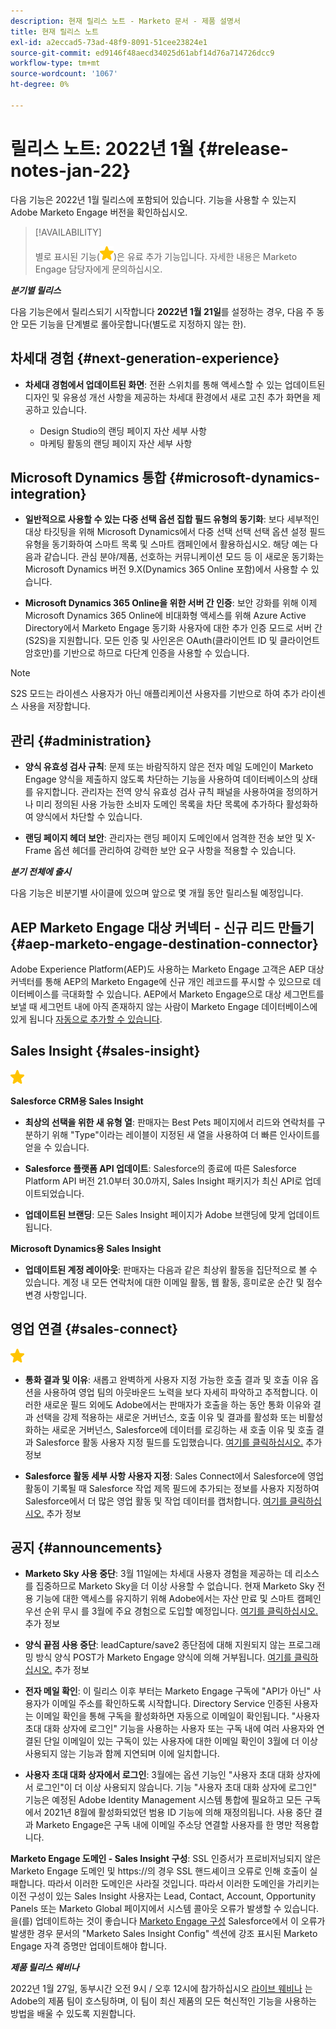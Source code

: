 ```yaml
---
description: 현재 릴리스 노트 - Marketo 문서 - 제품 설명서
title: 현재 릴리스 노트
exl-id: a2eccad5-73ad-48f9-8091-51cee23824e1
source-git-commit: ed9146f48aecd34025d61abf14d76a714726dcc9
workflow-type: tm+mt
source-wordcount: '1067'
ht-degree: 0%

---
```


# 릴리스 노트: 2022년 1월 {#release-notes-jan-22}

다음 기능은 2022년 1월 릴리스에 포함되어 있습니다. 기능을 사용할 수 있는지 Adobe Marketo Engage 버전을 확인하십시오.

>[!AVAILABILITY]
>
>별로 표시된 기능(![별](assets/yellow-star.png))은 유료 추가 기능입니다. 자세한 내용은 Marketo Engage 담당자에게 문의하십시오.

**_분기별 릴리스_**

다음 기능은에서 릴리스되기 시작합니다 **2022년 1월 21일**&#x200B;를 설정하는 경우, 다음 주 동안 모든 기능을 단계별로 롤아웃합니다(별도로 지정하지 않는 한).

## 차세대 경험 {#next-generation-experience}

* **차세대 경험에서 업데이트된 화면**: 전환 스위치를 통해 액세스할 수 있는 업데이트된 디자인 및 유용성 개선 사항을 제공하는 차세대 환경에서 새로 고친 추가 화면을 제공하고 있습니다.

   * Design Studio의 랜딩 페이지 자산 세부 사항
   * 마케팅 활동의 랜딩 페이지 자산 세부 사항

## Microsoft Dynamics 통합 {#microsoft-dynamics-integration}

* **일반적으로 사용할 수 있는 다중 선택 옵션 집합 필드 유형의 동기화**: 보다 세부적인 대상 타깃팅을 위해 Microsoft Dynamics에서 다중 선택 선택 선택 옵션 설정 필드 유형을 동기화하여 스마트 목록 및 스마트 캠페인에서 활용하십시오. 해당 예는 다음과 같습니다. 관심 분야/제품, 선호하는 커뮤니케이션 모드 등 이 새로운 동기화는 Microsoft Dynamics 버전 9.X(Dynamics 365 Online 포함)에서 사용할 수 있습니다.

* **Microsoft Dynamics 365 Online을 위한 서버 간 인증**: 보안 강화를 위해 이제 Microsoft Dynamics 365 Online에 비대화형 액세스를 위해 Azure Active Directory에서 Marketo Engage 동기화 사용자에 대한 추가 인증 모드로 서버 간(S2S)을 지원합니다. 모든 인증 및 사인온은 OAuth(클라이언트 ID 및 클라이언트 암호만)를 기반으로 하므로 다단계 인증을 사용할 수 있습니다.

>[!NOTE]
>
>S2S 모드는 라이센스 사용자가 아닌 애플리케이션 사용자를 기반으로 하여 추가 라이센스 사용을 저장합니다.

## 관리 {#administration}

* **양식 유효성 검사 규칙**: 문제 또는 바람직하지 않은 전자 메일 도메인이 Marketo Engage 양식을 제출하지 않도록 차단하는 기능을 사용하여 데이터베이스의 상태를 유지합니다. 관리자는 전역 양식 유효성 검사 규칙 패널을 사용하여을 정의하거나 미리 정의된 사용 가능한 소비자 도메인 목록을 차단 목록에 추가하다 활성화하여 양식에서 차단할 수 있습니다.

* **랜딩 페이지 헤더 보안**: 관리자는 랜딩 페이지 도메인에서 엄격한 전송 보안 및 X-Frame 옵션 헤더를 관리하여 강력한 보안 요구 사항을 적용할 수 있습니다.

**_분기 전체에 출시_**

다음 기능은 비분기별 사이클에 있으며 앞으로 몇 개월 동안 릴리스될 예정입니다.

## AEP Marketo Engage 대상 커넥터 - 신규 리드 만들기 {#aep-marketo-engage-destination-connector}

Adobe Experience Platform(AEP)도 사용하는 Marketo Engage 고객은 AEP 대상 커넥터를 통해 AEP의 Marketo Engage에 신규 개인 레코드를 푸시할 수 있으므로 데이터베이스를 극대화할 수 있습니다. AEP에서 Marketo Engage으로 대상 세그먼트를 보낼 때 세그먼트 내에 아직 존재하지 않는 사람이 Marketo Engage 데이터베이스에 있게 됩니다 [자동으로 추가할 수 있습니다](/help/marketo/product-docs/core-marketo-concepts/smart-lists-and-static-lists/static-lists/push-an-adobe-experience-platform-segment-to-a-marketo-static-list.md).

## Sales Insight {#sales-insight}

![(별)](assets/yellow-star.png)

**Salesforce CRM용 Sales Insight**

* **최상의 선택을 위한 새 유형 열**: 판매자는 Best Pets 페이지에서 리드와 연락처를 구분하기 위해 &quot;Type&quot;이라는 레이블이 지정된 새 열을 사용하여 더 빠른 인사이트를 얻을 수 있습니다.

* **Salesforce 플랫폼 API 업데이트**: Salesforce의 종료에 따른 Salesforce Platform API 버전 21.0부터 30.0까지, Sales Insight 패키지가 최신 API로 업데이트되었습니다.

* **업데이트된 브랜딩**: 모든 Sales Insight 페이지가 Adobe 브랜딩에 맞게 업데이트됩니다.

**Microsoft Dynamics용 Sales Insight**

* **업데이트된 계정 레이아웃**: 판매자는 다음과 같은 최상위 활동을 집단적으로 볼 수 있습니다. 계정 내 모든 연락처에 대한 이메일 활동, 웹 활동, 흥미로운 순간 및 점수 변경 사항입니다.

## 영업 연결 {#sales-connect}

![(별)](assets/yellow-star.png)

* **통화 결과 및 이유**: 새롭고 완벽하게 사용자 지정 가능한 호출 결과 및 호출 이유 옵션을 사용하여 영업 팀의 아웃바운드 노력을 보다 자세히 파악하고 추적합니다. 이러한 새로운 필드 외에도 Adobe에서는 판매자가 호출을 하는 동안 통화 이유와 결과 선택을 강제 적용하는 새로운 거버넌스, 호출 이유 및 결과를 활성화 또는 비활성화하는 새로운 거버넌스, Salesforce에 데이터를 로깅하는 새 호출 이유 및 호출 결과 Salesforce 활동 사용자 지정 필드를 도입했습니다. [여기를 클릭하십시오.](https://nation.marketo.com/t5/product-blogs/sales-connect-enhancements-to-call-outcomes-q1-22-release/ba-p/319812) 추가 정보

* **Salesforce 활동 세부 사항 사용자 지정**: Sales Connect에서 Salesforce에 영업 활동이 기록될 때 Salesforce 작업 제목 필드에 추가되는 정보를 사용자 지정하여 Salesforce에서 더 많은 영업 활동 및 작업 데이터를 캡처합니다. [여기를 클릭하십시오.](https://nation.marketo.com/t5/product-blogs/sales-connect-enahncements-to-activity-logging-to-salesforce-q1/ba-p/319819) 추가 정보

## 공지 {#announcements}

* **Marketo Sky 사용 중단**: 3월 11일에는 차세대 사용자 경험을 제공하는 데 리소스를 집중하므로 Marketo Sky을 더 이상 사용할 수 없습니다. 현재 Marketo Sky 전용 기능에 대한 액세스를 유지하기 위해 Adobe에서는 자산 만료 및 스마트 캠페인 우선 순위 무시 를 3월에 주요 경험으로 도입할 예정입니다. [여기를 클릭하십시오.](https://nation.marketo.com/t5/the-next-generation-experience/marketo-sky-deprecation-notice/ba-p/320115#M33) 추가 정보

* **양식 끝점 사용 중단**: leadCapture/save2 종단점에 대해 지원되지 않는 프로그래밍 방식 양식 POST가 Marketo Engage 양식에 의해 거부됩니다. [여기를 클릭하십시오.](https://nation.marketo.com/t5/product-documents/updated-october-2021-upcoming-changes-to-the-marketo-engage-form/ta-p/306631) 추가 정보

* **전자 메일 확인**: 이 릴리스 이후 부터는 Marketo Engage 구독에 &quot;API가 아닌&quot; 사용자가 이메일 주소를 확인하도록 시작합니다. Directory Service 인증된 사용자는 이메일 확인을 통해 구독을 활성화하면 자동으로 이메일이 확인됩니다. &quot;사용자 초대 대화 상자에 로그인&quot; 기능을 사용하는 사용자 또는 구독 내에 여러 사용자와 연결된 단일 이메일이 있는 구독이 있는 사용자에 대한 이메일 확인이 3월에 더 이상 사용되지 않는 기능과 함께 지연되며 이에 일치합니다.

* **사용자 초대 대화 상자에서 로그인**: 3월에는 옵션 기능인 &quot;사용자 초대 대화 상자에서 로그인&quot;이 더 이상 사용되지 않습니다. 기능 &quot;사용자 초대 대화 상자에 로그인&quot; 기능은 예정된 Adobe Identity Management 시스템 통합에 필요하고 모든 구독에서 2021년 8월에 활성화되었던 범용 ID 기능에 의해 재정의됩니다. 사용 중단 결과 Marketo Engage은 구독 내에 이메일 주소당 연결할 사용자를 한 명만 적용합니다.

**Marketo Engage 도메인 - Sales Insight 구성**: SSL 인증서가 프로비저닝되지 않은 Marketo Engage 도메인 및 https://의 경우 SSL 핸드셰이크 오류로 인해 호출이 실패합니다. 따라서 이러한 도메인은 사라질 것입니다. 따라서 이러한 도메인을 가리키는 이전 구성이 있는 Sales Insight 사용자는 Lead, Contact, Account, Opportunity Panels 또는 Marketo Global 페이지에서 시스템 콜아웃 오류가 발생할 수 있습니다. 을(를) 업데이트하는 것이 좋습니다 [Marketo Engage 구성](/help/marketo/product-docs/marketo-sales-insight/msi-for-salesforce/configuration/configure-marketo-sales-insight-in-salesforce-enterprise-unlimited.md) Salesforce에서 이 오류가 발생한 경우 문서의 &quot;Marketo Sales Insight Config&quot; 섹션에 강조 표시된 Marketo Engage 자격 증명만 업데이트해야 합니다.

**_제품 릴리스 웨비나_**

2022년 1월 27일, 동부시간 오전 9시 / 오후 12시에 참가하십시오 [라이브 웨비나](https://engage.marketo.com/2022_January_Release_Webinar_RegistrationPage.html) 는 Adobe의 제품 팀이 호스팅하며, 이 팀이 최신 제품의 모든 혁신적인 기능을 사용하는 방법을 배울 수 있도록 지원합니다.
